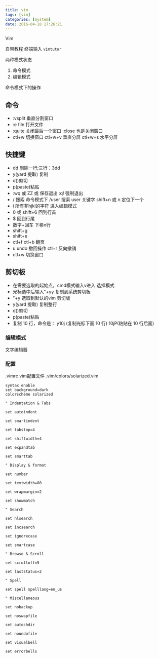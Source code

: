 ```yaml
---
title: vim
tags: [vim]
categories: [System]
date: 2016-04-18 17:26:21
---
```


Vim

自带教程 终端输入 `vimtutor`

两种模式状态

1.  命令模式
2.  编辑模式

命令模式下的操作

## 命令

*   \:vsplit 垂直分割窗口
*   \:e file 打开文件
*   \:quite 关闭最后一个窗口 \:close 也是关闭窗口
*   ctl+w 切换窗口 ctl+w+v 垂直分屏 ctl+w+s 水平分屏

## 快捷键

*   dd 删除一行;三行：3dd
*   y(yard 提取) 复制
*   d()剪切
*   p(paste)粘贴
*   \:wq 或 ZZ 或 保存退出 \:q! 强制退出
*   / 搜索 命令模式下 /user 搜索 user 关键字 shift+n 或 n 定位下一个
*   i 所有非hjkl的字符 进入编辑模式
*   0 或 shift+6 回到行首
*   \$ 回到行尾
*   数字+回车 下移n行
*   shift+g
*   shift+e
*   ctl+f ctl+b 翻页
*   u undo 撤回操作 ctl+r 反向撤销
*   ctl+w 切换窗口

## 剪切板

*   在需要选取的起始点，cmd模式输入v进入 选择模式
*   光标选中后输入"+yy 复制到系统剪切板
*   "+y 选取到默认的vim 剪切版
*   y(yard 提取) 复制整行
*   d()剪切
*   p(paste)粘贴
*   复制 10 行，命令是： y10j (复制光标下面 10 行) 10jP(粘贴在 10 行后面)

### 编辑模式

文字编辑器

### 配置

.vimrc vim配置文件
.vim/colors/solarized.vim

```
syntax enable
set background=dark
colorscheme solarized

" Indentation & Tabs

set autoindent

set smartindent

set tabstop=4

set shiftwidth=4

set expandtab

set smarttab

" Display & format

set number

set textwidth=80

set wrapmargin=2

set showmatch

" Search

set hlsearch

set incsearch

set ignorecase

set smartcase

" Browse & Scroll

set scrolloff=5

set laststatus=2

" Spell

set spell spelllang=en_us

" Miscellaneous

set nobackup

set noswapfile

set autochdir

set noundofile

set visualbell

set errorbells

```
